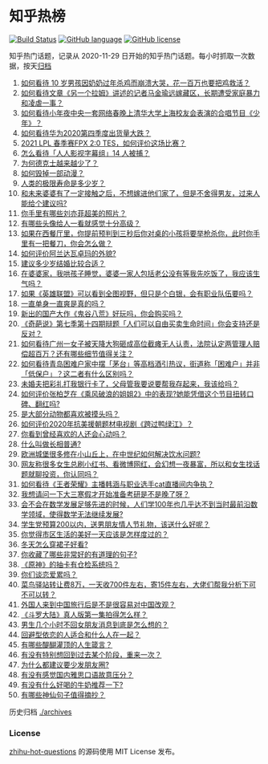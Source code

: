 # 知乎热榜
[![Build Status](https://github.com/ToWeLong/zhihu-hot-questions/workflows/CI/badge.svg)](https://github.com/ToWeLong/zhihu-hot-questions/actions)
[![GitHub language](https://img.shields.io/badge/language-golang-orange.svg)](https://golang.org/)
[![GitHub license](https://img.shields.io/github/license/ToWeLong/zhihu-hot-questions)](https://github.com/ToWeLong/zhihu-hot-questions/blob/main/LICENSE)

知乎热门话题，记录从 2020-11-29 日开始的知乎热门话题。每小时抓取一次数据，按天[归档](./archives)

<!-- BEGIN -->

1. [如何看待 10 岁男孩因奶奶过年杀鸡而崩溃大哭，花一百万也要把鸡救活？](https://www.zhihu.com/question/442811742)
1. [如何看待文章《另一个拉姆》讲述的记者马金瑜远嫁藏区，长期遭受家庭暴力和凌虐一事？](https://www.zhihu.com/question/443154151)
1. [如何看待小年夜中央一套网络春晚上清华大学上海校友会表演的合唱节目《少年》？](https://www.zhihu.com/question/442905594)
1. [如何看待华为2020第四季度出货量大跌？](https://www.zhihu.com/question/442259690)
1. [2021 LPL 春季赛FPX 2:0 TES，如何评价这场比赛？](https://www.zhihu.com/question/443184853)
1. [怎么看待「人人影视字幕组」14 人被捕？](https://www.zhihu.com/question/442667356)
1. [为何德克士越来越少了？](https://www.zhihu.com/question/321467749)
1. [如何毁掉一部动漫？](https://www.zhihu.com/question/438413599)
1. [人类的极限寿命是多少岁？](https://www.zhihu.com/question/441028220)
1. [和未来婆婆有了一定接触之后，不想嫁进他们家了，但是不舍得男友，过来人能给个建议吗?](https://www.zhihu.com/question/442344424)
1. [你手里有哪些刘亦菲超美的照片？](https://www.zhihu.com/question/52207355)
1. [有哪些头像给人一看就感觉十分高级？](https://www.zhihu.com/question/441459020)
1. [如果在西餐厅里，你提前预判到三秒后你对桌的小孩将要举枪杀你，此时你手里有一把餐刀，你会怎么做？](https://www.zhihu.com/question/432745799)
1. [如何评价阿兰达瓦卓玛的外貌?](https://www.zhihu.com/question/270574192)
1. [建议多少岁结婚比较合适？](https://www.zhihu.com/question/441499184)
1. [在婆婆家，我哄孩子睡觉，婆婆一家人包括老公没有等我先吃饭了，我应该生气吗？](https://www.zhihu.com/question/424718566)
1. [如果《英雄联盟》可以看到全图视野，但只是个白银，会有职业队伍要吗？](https://www.zhihu.com/question/442642942)
1. [一直单身一直爽是真的吗？](https://www.zhihu.com/question/330412814)
1. [新出的国产大作《鬼谷八荒》好玩吗，你会购买吗？](https://www.zhihu.com/question/442267375)
1. [《奇葩说》第七季第十四期辩题「人们可以自由买卖生命时间」你会支持还是反对？](https://www.zhihu.com/question/442917510)
1. [如何看待广州一女子被天降大狗砸成高位截瘫无人认责，法院认定两管理人赔偿超百万？还有哪些细节值得关注？](https://www.zhihu.com/question/443024140)
1. [如何看待青岛困难户家中摆「茅台」等高档酒引热议，街道称「困难户」并非「低保户」？这二者有什么区别吗？](https://www.zhihu.com/question/442993579)
1. [未婚夫把彩礼打我银行卡了，父母管我要说要帮我存起来，我该给吗？](https://www.zhihu.com/question/442994514)
1. [如何评价张柏芝在《乘风破浪的姐姐2》中的表现?她能凭借这个节目扭转口碑、翻红吗?](https://www.zhihu.com/question/440703299)
1. [是大部分动物都喜欢被摸头吗？](https://www.zhihu.com/question/442523187)
1. [如何评价2020年抗美援朝题材电视剧《跨过鸭绿江》？](https://www.zhihu.com/question/436744258)
1. [你看到曾经喜欢的人还会心动吗？](https://www.zhihu.com/question/439332766)
1. [什么叫做长相普通?](https://www.zhihu.com/question/351006112)
1. [欧洲城堡很多修在小山丘上，在中世纪如何解决饮水问题?](https://www.zhihu.com/question/317646235)
1. [网友称很多女生总刷小红书、看微博网红，会幻想一夜暴富，所以和女生找话题就聊投资，你认同吗？](https://www.zhihu.com/question/443083852)
1. [如何看待《王者荣耀》主播韩涵与职业选手cat直播间内争执？](https://www.zhihu.com/question/442893588)
1. [我想请问一下大三寒假才开始准备考研是不是晚了呀？](https://www.zhihu.com/question/435873246)
1. [会不会在数学发展足够先进的时候，人们学100年也几乎达不到当时最前沿数学领域，使得数学无法继续发展?](https://www.zhihu.com/question/437041378)
1. [学生党预算200以内，送男朋友情人节礼物，该送什么好呢？](https://www.zhihu.com/question/368681572)
1. [你觉得市区生活的美好一天应该是怎样度过的？](https://www.zhihu.com/question/443047423)
1. [冬天怎么穿裙子好看?](https://www.zhihu.com/question/36487818)
1. [你收藏了哪些非常好的有道理的句子?](https://www.zhihu.com/question/434108029)
1. [《原神》的抽卡有仓检系统吗？](https://www.zhihu.com/question/440397050)
1. [你们谈恋爱累吗？](https://www.zhihu.com/question/399471584)
1. [菜鸟驿站转让费8万，一天收700件左右，寄15件左右，大佬们帮我分析下可不可以转？](https://www.zhihu.com/question/435352953)
1. [外国人来到中国旅行后是不是很容易对中国改观？](https://www.zhihu.com/question/437856634)
1. [《斗罗大陆》真人版第一集拍得怎么样？](https://www.zhihu.com/question/442984903)
1. [男生几个小时不回女朋友消息到底是怎么想的？](https://www.zhihu.com/question/265396838)
1. [回避型依恋的人适合和什么人在一起？](https://www.zhihu.com/question/365927236)
1. [有哪些醍醐灌顶的人生箴言？](https://www.zhihu.com/question/294365165)
1. [有没有特别想回到过去某个阶段，重来一次？](https://www.zhihu.com/question/441655916)
1. [为什么都建议要少发朋友圈?](https://www.zhihu.com/question/442335363)
1. [有没有感觉国内雅思口语故意压分？](https://www.zhihu.com/question/54893717)
1. [有没有什么好喝的牛奶推荐一下?](https://www.zhihu.com/question/441783315)
1. [有哪些神仙句子值得摘抄？](https://www.zhihu.com/question/432357037)

<!-- END -->

历史归档 [./archives](./archives)


### License
[zhihu-hot-questions](https://github.com/towelong/zhihu-hot-questions) 的源码使用 MIT License 发布。